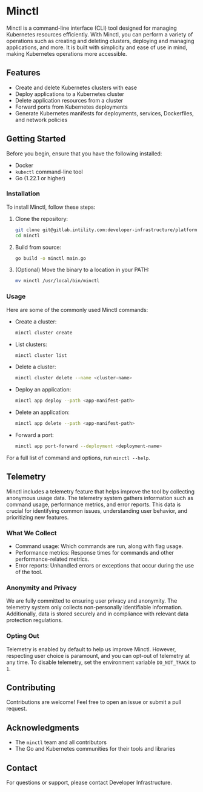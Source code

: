 
# Minctl

Minctl is a command-line interface (CLI) tool designed for managing Kubernetes resources efficiently. With Minctl, you can perform a variety of operations such as creating and deleting clusters, deploying and managing applications, and more. It is built with simplicity and ease of use in mind, making Kubernetes operations more accessible.

## Features

- Create and delete Kubernetes clusters with ease
- Deploy applications to a Kubernetes cluster
- Delete application resources from a cluster
- Forward ports from Kubernetes deployments
- Generate Kubernetes manifests for deployments, services, Dockerfiles, and network policies

## Getting Started

Before you begin, ensure that you have the following installed:
- Docker
- `kubectl` command-line tool
- Go (1.22.1 or higher)

### Installation

To install Minctl, follow these steps:

1. Clone the repository:

    ```sh
    git clone git@gitlab.intility.com:developer-infrastructure/platform-2.0/minctl.git
    cd minctl
    ```

2. Build from source:

    ```sh
    go build -o minctl main.go
    ```

3. (Optional) Move the binary to a location in your PATH:

    ```sh
    mv minctl /usr/local/bin/minctl
    ```

### Usage

Here are some of the commonly used Minctl commands:

- Create a cluster:
    ```sh
    minctl cluster create
    ```

- List clusters:
    ```sh
    minctl cluster list
    ```

- Delete a cluster:
    ```sh
    minctl cluster delete --name <cluster-name>
    ```

- Deploy an application:
    ```sh
    minctl app deploy --path <app-manifest-path>
    ```

- Delete an application:
    ```sh
    minctl app delete --path <app-manifest-path>
    ```

- Forward a port:
    ```sh
    minctl app port-forward --deployment <deployment-name>
    ```

For a full list of command and options, run `minctl --help`.

## Telemetry

Minctl includes a telemetry feature that helps improve the tool by collecting anonymous usage data. 
The telemetry system gathers information such as command usage, performance metrics, and error reports. 
This data is crucial for identifying common issues, understanding user behavior, and prioritizing new features.

### What We Collect

- Command usage: Which commands are run, along with flag usage.
- Performance metrics: Response times for commands and other performance-related metrics.
- Error reports: Unhandled errors or exceptions that occur during the use of the tool.

### Anonymity and Privacy

We are fully committed to ensuring user privacy and anonymity. 
The telemetry system only collects non-personally identifiable information. 
Additionally, data is stored securely and in compliance with relevant data protection regulations.

### Opting Out

Telemetry is enabled by default to help us improve Minctl. However, respecting user choice is paramount, 
and you can opt-out of telemetry at any time. To disable telemetry, set the environment variable 
`DO_NOT_TRACK` to `1`.

## Contributing

Contributions are welcome! Feel free to open an issue or submit a pull request.

## Acknowledgments

- The `minctl` team and all contributors
- The Go and Kubernetes communities for their tools and libraries

## Contact

For questions or support, please contact Developer Infrastructure.
